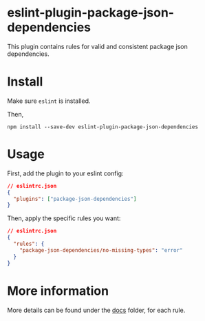 # eslint-plugin-package-json-dependencies

This plugin contains rules for valid and consistent package json dependencies.

# Install
Make sure `eslint` is installed.

Then,

`npm install --save-dev eslint-plugin-package-json-dependencies`

# Usage
First, add the plugin to your eslint config:
```json
// eslintrc.json
{
  "plugins": ["package-json-dependencies"]
}
```

Then, apply the specific rules you want:
```json
// eslintrc.json
{
  "rules": {
    "package-json-dependencies/no-missing-types": "error"
  }
}
```

# More information

More details can be found under the [docs](./docs) folder, for each rule.
